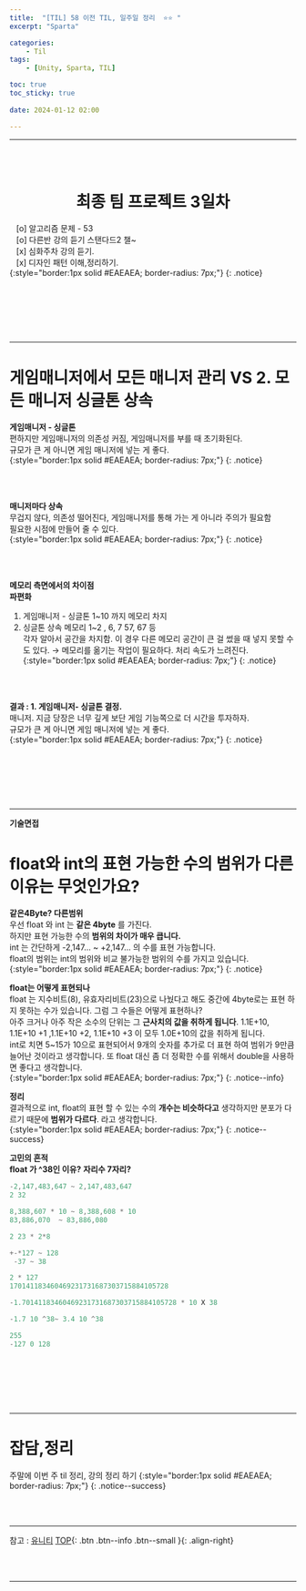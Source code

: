 ```yaml
---
title:  "[TIL] 58 이전 TIL, 일주일 정리  ⭐⭐ "
excerpt: "Sparta"

categories:
    - Til
tags:
    - [Unity, Sparta, TIL]

toc: true
toc_sticky: true
 
date: 2024-01-12 02:00

---
```

- - -



<BR><BR>

<center><H1>  최종 팀 프로젝트 3일차  </H1></center>

&nbsp;&nbsp; [o] 알고리즘 문제  - 53  
&nbsp;&nbsp; [o] 다른반 강의 듣기 스탠다드2 챌~   
&nbsp;&nbsp; [x] 심화주차 강의 듣기.  
&nbsp;&nbsp; [x] 디자인 패턴 이해,정리하기.   
{:style="border:1px solid #EAEAEA; border-radius: 7px;"}
{: .notice}  

<br><br><br><br><br>
- - - 

# 게임매니저에서 모든 매니저 관리 VS  2. 모든 매니저 싱글톤 상속

**게임매니저 - 싱글톤**  
편하지만 게임매니저의 의존성 커짐, 게임매니저를 부를 때 초기화된다.  
규모가 큰 게 아니면 게임 매니저에 넣는 게 좋다.  
{:style="border:1px solid #EAEAEA; border-radius: 7px;"}
{: .notice}

<br><br>

**매니저마다 상속**  
무겁지 않다, 의존성 떨어진다, 게임매니저를 통해 가는 게 아니라 주의가 필요함  
필요한 시점에 만들어 줄 수 있다.  
{:style="border:1px solid #EAEAEA; border-radius: 7px;"}
{: .notice}  

<br><br>

**메모리 측면에서의 차이점**  
**파편화**  
1. 게임매니저 - 싱글톤  1~10 까지 메모리 차지  
2. 싱글톤 상속  메모리 1~2 , 6, 7  57, 67 등  
각자 알아서 공간을 차지함. 이 경우 다른 메모리 공간이 큰 걸 썼을 때 넣지 못할 수도 있다.  → 메모리를 옮기는 작업이 필요하다. 처리 속도가 느려진다.  
{:style="border:1px solid #EAEAEA; border-radius: 7px;"}
{: .notice}  

<br><br>

**결과 : 1. 게임매니저- 싱글톤 결정.**  
매니저.  지금 당장은 너무 깊게 보단 게임 기능쪽으로 더 시간을 투자하자.  
규모가 큰 게 아니면 게임 매니저에 넣는 게 좋다.  
{:style="border:1px solid #EAEAEA; border-radius: 7px;"}
{: .notice}  

<br><br><br><br><br>
- - - 

**기술면접**  
# float와 int의 표현 가능한 수의 범위가 다른 이유는 무엇인가요?

**같은4Byte? 다른범위**  
우선 float 와 int 는 **같은 4byte** 를 가진다.   
하지만 표현 가능한 수의 **범위의 차이가 매우 큽니다.**  
int 는 간단하게 -2,147... ~ +2,147... 의 수를 표현 가능합니다.  
float의 범위는 int의 범위와 비교 불가능한 범위의 수를 가지고 있습니다.   
{:style="border:1px solid #EAEAEA; border-radius: 7px;"}
{: .notice}  

**float는 어떻게 표현되나**  
float 는 지수비트(8), 유효자리비트(23)으로 나눴다고 해도 중간에 4byte로는 표현 하지 못하는 수가 있습니다.  그럼 그 수들은 어떻게 표현하나?  
아주 크거나 아주 작은 소수의 단위는 그 **근사치의 값을 취하게 됩니다**. 1.1E+10, 1.1E+10 +1 ,1.1E+10 +2, 1.1E+10 +3 이 모두 1.0E+10의 값을 취하게 됩니다.   
int로 치면 5~15가 10으로 표현되어서 9개의 숫자를 추가로 더 표현 하여 범위가 9만큼 늘어난 것이라고 생각합니다. 또 float 대신 좀 더 정확한 수를 위해서 double을 사용하면 좋다고 생각합니다.   
{:style="border:1px solid #EAEAEA; border-radius: 7px;"}
{: .notice--info}  

**정리**  
결과적으로 int, float의 표현 할 수 있는 수의 **개수는 비슷하다고** 생각하지만 분포가 다르기 때문에 **범위가 다르다**.  라고 생각합니다.  
{:style="border:1px solid #EAEAEA; border-radius: 7px;"}
{: .notice--success} 

**고민의 흔적**  
**float 가 ^38인 이유?**
**자리수 7자리?**

<div class="notice--primary" markdown="1"> 

```c#
-2,147,483,647 ~ 2,147,483,647
2 32

8,388,607 * 10 ~ 8,388,608 * 10
83,886,070  ~ 83,886,080  

2 23 * 2*8

+-*127 ~ 128
 -37 ~ 38

2 * 127 
170141183460469231731687303715884105728

-1.70141183460469231731687303715884105728 * 10 X 38

-1.7 10 ^38~ 3.4 10 ^38

255
-127 0 128 
```
</div>



<br><br><br><br><br>
- - - 

# 잡담,정리
주말에 이번 주 til 정리, 강의 정리 하기
{:style="border:1px solid #EAEAEA; border-radius: 7px;"}
{: .notice--success}  

<br><br>
- - -

참고 : [유니티](https://docs.unity3d.com/kr/)
[TOP](#){: .btn .btn--info .btn--small }{: .align-right}


<br><br>
- - -
